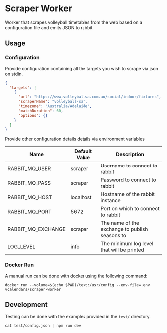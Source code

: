 # Scraper Worker

Worker that scrapes volleyball timetables from the web based on a configuration file and emits JSON to rabbit

## Usage

### Configuration

Provide configuration containing all the targets you wish to scrape via json on stdin.

```json
{
  "targets": [
    {
      "url": "https://www.volleyballsa.com.au/social/indoor/fixtures",
      "scraperName": "volleyball-sa",
      "timezone": "Australia/Adelaide",
      "matchDuration": 60,
      "options": {}
    }
  ]
}
```

Provide other configuration details details via environment variables

| Name               | Default Value | Description                                    |
|--------------------|---------------|------------------------------------------------|
| RABBIT_MQ_USER     | scraper       | Username to connect to rabbit                  |
| RABBIT_MQ_PASS     | scraper       | Password to connect to rabbit                  |
| RABBIT_MQ_HOST     | localhost     | Hostname of the rabbit instance                |
| RABBIT_MQ_PORT     | 5672          | Port on which to connect to rabbit             |
| RABBIT_MQ_EXCHANGE | scraper       | The name of the exchange to publish seasons to |
| LOG_LEVEL          | info          | The minimum log level that will be printed     |

### Docker Run

A manual run can be done with docker using the following command:

`docker run --volume=$(echo $PWD)/test:/usr/config --env-file=.env vcalendars/scraper-worker`

## Development

Testing can be done with the examples provided in the `test/` directory.

`cat test/config.json | npm run dev`
